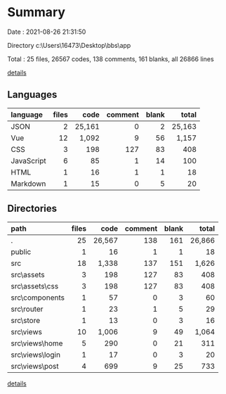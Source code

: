 # Summary

Date : 2021-08-26 21:31:50

Directory c:\Users\16473\Desktop\bbs\app

Total : 25 files,  26567 codes, 138 comments, 161 blanks, all 26866 lines

[details](details.md)

## Languages
| language | files | code | comment | blank | total |
| :--- | ---: | ---: | ---: | ---: | ---: |
| JSON | 2 | 25,161 | 0 | 2 | 25,163 |
| Vue | 12 | 1,092 | 9 | 56 | 1,157 |
| CSS | 3 | 198 | 127 | 83 | 408 |
| JavaScript | 6 | 85 | 1 | 14 | 100 |
| HTML | 1 | 16 | 1 | 1 | 18 |
| Markdown | 1 | 15 | 0 | 5 | 20 |

## Directories
| path | files | code | comment | blank | total |
| :--- | ---: | ---: | ---: | ---: | ---: |
| . | 25 | 26,567 | 138 | 161 | 26,866 |
| public | 1 | 16 | 1 | 1 | 18 |
| src | 18 | 1,338 | 137 | 151 | 1,626 |
| src\assets | 3 | 198 | 127 | 83 | 408 |
| src\assets\css | 3 | 198 | 127 | 83 | 408 |
| src\components | 1 | 57 | 0 | 3 | 60 |
| src\router | 1 | 23 | 1 | 5 | 29 |
| src\store | 1 | 13 | 0 | 3 | 16 |
| src\views | 10 | 1,006 | 9 | 49 | 1,064 |
| src\views\home | 5 | 290 | 0 | 21 | 311 |
| src\views\login | 1 | 17 | 0 | 3 | 20 |
| src\views\post | 4 | 699 | 9 | 25 | 733 |

[details](details.md)